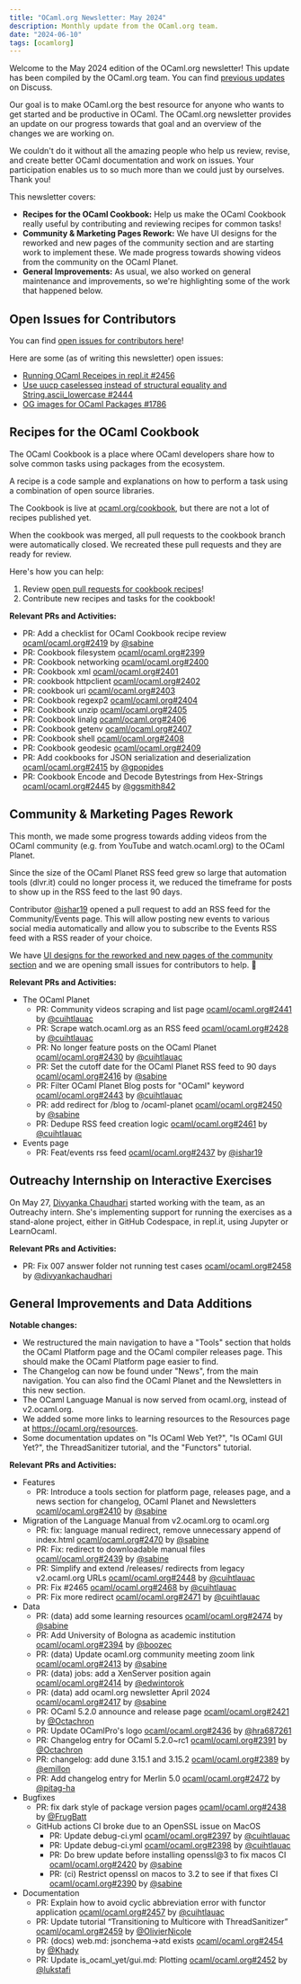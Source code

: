 ```yaml
---
title: "OCaml.org Newsletter: May 2024"
description: Monthly update from the OCaml.org team.
date: "2024-06-10"
tags: [ocamlorg]
---
```


Welcome to the May 2024 edition of the OCaml.org newsletter! This update has been compiled by the OCaml.org team. You can find [previous updates](https://discuss.ocaml.org/tag/ocamlorg-newsletter) on Discuss.

Our goal is to make OCaml.org the best resource for anyone who wants to get started and be productive in OCaml. The OCaml.org newsletter provides an update on our progress towards that goal and an overview of the changes we are working on.

We couldn't do it without all the amazing people who help us review, revise, and create better OCaml documentation and work on issues. Your participation enables us to so much more than we could just by ourselves. Thank you!

This newsletter covers:
- **Recipes for the OCaml Cookbook:** Help us make the OCaml Cookbook really useful by contributing and reviewing recipes for common tasks!
- **Community & Marketing Pages Rework:** We have UI designs for the reworked and new pages of the community section and are starting work to implement these. We made progress towards showing videos from the community on the OCaml Planet.
- **General Improvements:** As usual, we also worked on general maintenance and improvements, so we're highlighting some of the work that happened below.

## Open Issues for Contributors

You can find [open issues for contributors here](https://github.com/ocaml/ocaml.org/issues?q=is%3Aissue+is%3Aopen+label%3A%22help+wanted%22+no%3Aassignee)!

Here are some (as of writing this newsletter) open issues:

- [Running OCaml Receipes in repl.it #2456](https://github.com/ocaml/ocaml.org/issues/2456)
- [Use uucp caselesseq instead of structural equality and String.ascii_lowercase #2444](https://github.com/ocaml/ocaml.org/issues/2444)
- [OG images for OCaml Packages #1786](https://github.com/ocaml/ocaml.org/issues/1786)
  
## Recipes for the OCaml Cookbook

The OCaml Cookbook is a place where OCaml developers share how to solve common tasks using packages from the ecosystem.

A recipe is a code sample and explanations on how to perform a task using a combination of open source libraries.

The Cookbook is live at [ocaml.org/cookbook](https://ocaml.org/cookbook), but there are not a lot of recipes published yet.

When the cookbook was merged, all pull requests to the cookbook branch were automatically closed. We recreated these pull requests and they are ready for review.

Here's how you can help:

1. Review [open pull requests for cookbook recipes](https://github.com/ocaml/ocaml.org/pulls?q=is%3Apr+is%3Aopen+label%3ACookbook)!
2. Contribute new recipes and tasks for the cookbook!

**Relevant PRs and Activities:**
- PR: Add a checklist for OCaml Cookbook recipe review [ocaml/ocaml.org#2419](https://github.com/ocaml/ocaml.org/pull/2419) by [@sabine](https://github.com/sabine)
- PR: Cookbook filesystem [ocaml/ocaml.org#2399](https://github.com/ocaml/ocaml.org/pull/2399)
- PR: Cookbook networking [ocaml/ocaml.org#2400](https://github.com/ocaml/ocaml.org/pull/2400)
- PR: Cookbook xml [ocaml/ocaml.org#2401](https://github.com/ocaml/ocaml.org/pull/2401)
- PR: cookbook httpclient [ocaml/ocaml.org#2402](https://github.com/ocaml/ocaml.org/pull/2402)
- PR: cookbook uri [ocaml/ocaml.org#2403](https://github.com/ocaml/ocaml.org/pull/2403)
- PR: Cookbook regexp2 [ocaml/ocaml.org#2404](https://github.com/ocaml/ocaml.org/pull/2404)
- PR: Cookbook unzip [ocaml/ocaml.org#2405](https://github.com/ocaml/ocaml.org/pull/2405)
- PR: Cookbook linalg [ocaml/ocaml.org#2406](https://github.com/ocaml/ocaml.org/pull/2406)
- PR: Cookbook getenv [ocaml/ocaml.org#2407](https://github.com/ocaml/ocaml.org/pull/2407)
- PR: Cookbook shell [ocaml/ocaml.org#2408](https://github.com/ocaml/ocaml.org/pull/2408)
- PR: Cookbook geodesic [ocaml/ocaml.org#2409](https://github.com/ocaml/ocaml.org/pull/2409)
- PR: Add cookbooks for JSON serialization and deserialization [ocaml/ocaml.org#2415](https://github.com/ocaml/ocaml.org/pull/2415) by [@gpopides](https://github.com/gpopides)
- PR: Cookbook Encode and Decode Bytestrings from Hex-Strings [ocaml/ocaml.org#2445](https://github.com/ocaml/ocaml.org/pull/2445) by [@ggsmith842](https://github.com/ggsmith842)

## Community & Marketing Pages Rework

This month, we made some progress towards adding videos from the OCaml community (e.g. from YouTube and watch.ocaml.org) to the OCaml Planet.

Since the size of the OCaml Planet RSS feed grew so large that automation tools (dlvr.it) could no longer process it, we reduced the timeframe for posts to show up in the RSS feed to the last 90 days.

Contributor [@ishar19](https://github.com/ishar19) opened a pull request to add an RSS feed for the Community/Events page. This will allow posting new events to various social media automatically and allow you to subscribe to the Events RSS feed with a RSS reader of your choice.

We have [UI designs for the reworked and new pages of the community section](https://www.figma.com/file/7hmoWkQP9PgLTfZCqiZMWa/OCaml-Community-Pages?type=design&node-id=637%3A4539&mode=design&t=RpQlGvOpeg1a93AZ-1) and we are opening small issues for contributors to help. :orange_heart: 

**Relevant PRs and Activities:**
- The OCaml Planet
    - PR: Community videos scraping and list page [ocaml/ocaml.org#2441](https://github.com/ocaml/ocaml.org/pull/2441) by [@cuihtlauac](https://github.com/cuihtlauac)
    - PR: Scrape watch.ocaml.org as an RSS feed [ocaml/ocaml.org#2428](https://github.com/ocaml/ocaml.org/pull/2428)  by [@cuihtlauac](https://github.com/cuihtlauac)
    - PR: No longer feature posts on the OCaml Planet [ocaml/ocaml.org#2430](https://github.com/ocaml/ocaml.org/pull/2430) by [@cuihtlauac](https://github.com/cuihtlauac)
    - PR: Set the cutoff date for the OCaml Planet RSS feed to 90 days [ocaml/ocaml.org#2416](https://github.com/ocaml/ocaml.org/pull/2416)  by [@sabine](https://github.com/sabine)
    - PR: Filter OCaml Planet Blog posts for "OCaml" keyword [ocaml/ocaml.org#2443](https://github.com/ocaml/ocaml.org/pull/2443) by [@cuihtlauac](https://github.com/cuihtlauac)
    - PR: add redirect for /blog to /ocaml-planet [ocaml/ocaml.org#2450](https://github.com/ocaml/ocaml.org/pull/2450)  by [@sabine](https://github.com/sabine)
    - PR: Dedupe RSS feed creation logic [ocaml/ocaml.org#2461](https://github.com/ocaml/ocaml.org/pull/2461) by [@cuihtlauac](https://github.com/cuihtlauac)
- Events page
    - PR: Feat/events rss feed [ocaml/ocaml.org#2437](https://github.com/ocaml/ocaml.org/pull/2437) by [@ishar19](https://github.com/ishar19)

## Outreachy Internship on Interactive Exercises

On May 27, [Divyanka Chaudhari](https://github.com/divyankachaudhari) started working with the team, as an Outreachy intern. She's implementing support for running the exercises as a stand-alone project, either in GitHub Codespace, in repl.it, using Jupyter or LearnOcaml.

**Relevant PRs and Activities:**
- PR: Fix 007 answer folder not running test cases [ocaml/ocaml.org#2458](https://github.com/ocaml/ocaml.org/pull/2458) by [@divyankachaudhari](https://github.com/divyankachaudhari)

## General Improvements and Data Additions

**Notable changes:**
* We restructured the main navigation to have a "Tools" section that holds the OCaml Platform page and the OCaml compiler releases page. This should make the OCaml Platform page easier to find.
* The Changelog can now be found under "News", from the main navigation. You can also find the OCaml Planet and the Newsletters in this new section.
* The OCaml Language Manual is now served from ocaml.org, instead of v2.ocaml.org.
* We added some more links to learning resources to the Resources page at https://ocaml.org/resources.
* Some documentation updates on "Is OCaml Web Yet?", "Is OCaml GUI Yet?", the ThreadSanitizer tutorial, and the "Functors" tutorial. 

**Relevant PRs and Activities:**
- Features
    - PR: Introduce a tools section for platform page, releases page, and a news section for changelog, OCaml Planet and Newsletters [ocaml/ocaml.org#2410](https://github.com/ocaml/ocaml.org/pull/2410) by [@sabine](https://github.com/sabine)
- Migration of the Language Manual from v2.ocaml.org to ocaml.org
    - PR: fix: language manual redirect, remove unnecessary append of index.html [ocaml/ocaml.org#2470](https://github.com/ocaml/ocaml.org/pull/2470)  by [@sabine](https://github.com/sabine)
    - PR: Fix: redirect to downloadable manual files [ocaml/ocaml.org#2439](https://github.com/ocaml/ocaml.org/pull/2439)  by [@sabine](https://github.com/sabine)
    - PR: Simplify and extend /releases/ redirects from legacy v2.ocaml.org URLs [ocaml/ocaml.org#2448](https://github.com/ocaml/ocaml.org/pull/2448) by [@cuihtlauac](https://github.com/cuihtlauac)
    - PR: Fix #2465 [ocaml/ocaml.org#2468](https://github.com/ocaml/ocaml.org/pull/2468)  by [@cuihtlauac](https://github.com/cuihtlauac)
    - PR: Fix more redirect [ocaml/ocaml.org#2471](https://github.com/ocaml/ocaml.org/pull/2471) by [@cuihtlauac](https://github.com/cuihtlauac)
- Data
    - PR: (data) add some learning resources [ocaml/ocaml.org#2474](https://github.com/ocaml/ocaml.org/pull/2474)  by [@sabine](https://github.com/sabine)
    - PR: Add University of Bologna as academic institution [ocaml/ocaml.org#2394](https://github.com/ocaml/ocaml.org/pull/2394) by [@boozec](https://github.com/boozec)
    - PR: (data) Update ocaml.org community meeting zoom link [ocaml/ocaml.org#2413](https://github.com/ocaml/ocaml.org/pull/2413)  by [@sabine](https://github.com/sabine)
    - PR: (data) jobs: add a XenServer position again [ocaml/ocaml.org#2414](https://github.com/ocaml/ocaml.org/pull/2414) by [@edwintorok](https://github.com/edwintorok)
    - PR: (data) add ocaml.org newsletter April 2024 [ocaml/ocaml.org#2417](https://github.com/ocaml/ocaml.org/pull/2417)  by [@sabine](https://github.com/sabine)
    - PR: OCaml 5.2.0 announce and release page [ocaml/ocaml.org#2421](https://github.com/ocaml/ocaml.org/pull/2421) by [@Octachron](https://github.com/Octachron)
    - PR: Update OCamlPro's logo [ocaml/ocaml.org#2436](https://github.com/ocaml/ocaml.org/pull/2436) by [@hra687261](https://github.com/hra687261)
    - PR: Changelog entry for OCaml 5.2.0~rc1 [ocaml/ocaml.org#2391](https://github.com/ocaml/ocaml.org/pull/2391) by [@Octachron](https://github.com/Octachron)
    - PR: changelog: add dune 3.15.1 and 3.15.2 [ocaml/ocaml.org#2389](https://github.com/ocaml/ocaml.org/pull/2389) by [@emillon](https://github.com/emillon)
    - PR: Add changelog entry for Merlin 5.0 [ocaml/ocaml.org#2472](https://github.com/ocaml/ocaml.org/pull/2472) by [@pitag-ha](https://github.com/pitag-ha)
- Bugfixes
    - PR: fix dark style of package version pages [ocaml/ocaml.org#2438](https://github.com/ocaml/ocaml.org/pull/2438) by [@FrugBatt](https://github.com/FrugBatt)
    - GitHub actions CI broke due to an OpenSSL issue on MacOS
         - PR: Update debug-ci.yml [ocaml/ocaml.org#2397](https://github.com/ocaml/ocaml.org/pull/2397)  by [@cuihtlauac](https://github.com/cuihtlauac)
         - PR: Update debug-ci.yml [ocaml/ocaml.org#2398](https://github.com/ocaml/ocaml.org/pull/2398)  by [@cuihtlauac](https://github.com/cuihtlauac)
         - PR: Do brew update before installing openssl@3 to fix macos CI [ocaml/ocaml.org#2420](https://github.com/ocaml/ocaml.org/pull/2420)  by [@sabine](https://github.com/sabine)
         - PR: (ci) Restrict openssl on macos to 3.2 to see if that fixes CI [ocaml/ocaml.org#2390](https://github.com/ocaml/ocaml.org/pull/2390)  by [@sabine](https://github.com/sabine)
- Documentation
    - PR: Explain how to avoid cyclic abbreviation error with functor application [ocaml/ocaml.org#2457](https://github.com/ocaml/ocaml.org/pull/2457) by [@cuihtlauac](https://github.com/cuihtlauac)
    - PR: Update tutorial “Transitioning to Multicore with ThreadSanitizer” [ocaml/ocaml.org#2459](https://github.com/ocaml/ocaml.org/pull/2459) by [@OlivierNicole](https://github.com/OlivierNicole)
    - PR: (docs) web.md: jsonchema->atd exists [ocaml/ocaml.org#2454](https://github.com/ocaml/ocaml.org/pull/2454) by [@Khady](https://github.com/Khady)
    - PR: Update is_ocaml_yet/gui.md: Plotting [ocaml/ocaml.org#2452](https://github.com/ocaml/ocaml.org/pull/2452) by [@lukstafi](https://github.com/lukstafi)